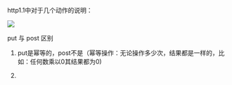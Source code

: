 
http1.1中对于几个动作的说明：


![](https://pic1.zhimg.com/05947e8dbdf0ff4815191624efd38f20_r.png)

put 与 post 区别

1. put是幂等的，post不是（幂等操作：无论操作多少次，结果都是一样的，比如：任何数乘以0其结果都为0)

2. 
